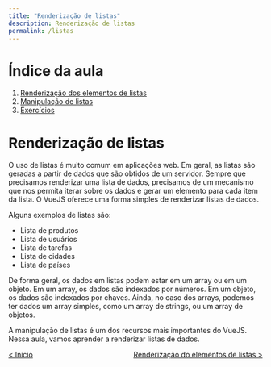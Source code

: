 ```yaml
---
title: "Renderização de listas"
description: Renderização de listas
permalink: /listas
---
```

# Índice da aula
1. [Renderização dos elementos de listas](listas/renderizacao-elementos.html)  
2. [Manipulação de listas](listas/manipulacao-listas.html)  
3. [Exercícios](listas/exercicios.html)  

# Renderização de listas

O uso de listas é muito comum em aplicações web. Em geral, as listas são geradas a partir de dados que são obtidos de um servidor. Sempre que precisamos renderizar uma lista de dados, precisamos de um mecanismo que nos permita iterar sobre os dados e gerar um elemento para cada item da lista. O VueJS oferece uma forma simples de renderizar listas de dados.

Alguns exemplos de listas são:
* Lista de produtos
* Lista de usuários
* Lista de tarefas
* Lista de cidades
* Lista de países

De forma geral, os dados em listas podem estar em um array ou em um objeto. Em um array, os dados são indexados por números. Em um objeto, os dados são indexados por chaves. Ainda, no caso dos arrays, podemos ter dados um array simples, como um array de strings, ou um array de objetos.

A manipulação de listas é um dos recursos mais importantes do VueJS. Nessa aula, vamos aprender a renderizar listas de dados.  

<span style="display: flex; justify-content: space-between;"><span>[&lt; Início](. "Início")</span> <span>[Renderização do elementos de listas &gt;](listas/renderizacao-elementos.html "Próximo")</span></span>
